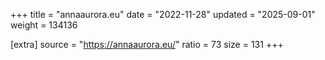 +++
title = "annaaurora.eu"
date = "2022-11-28"
updated = "2025-09-01"
weight = 134136

[extra]
source = "https://annaaurora.eu/"
ratio = 73
size = 131
+++
